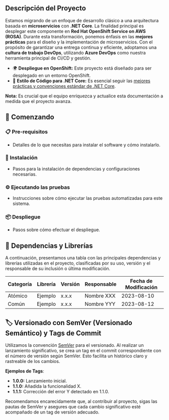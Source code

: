 ## Descripción del Proyecto

Estamos migrando de un enfoque de desarrollo clásico a una arquitectura basada en **microservicios** con **.NET Core**. La finalidad principal es desplegar este componente en **Red Hat OpenShift Service on AWS (ROSA)**. Durante esta transformación, ponemos énfasis en las **mejores prácticas** para el diseño y la implementación de microservicios. Con el propósito de garantizar una entrega continua y eficiente, adoptamos una **cultura de trabajo DevOps**, utilizando **Azure DevOps** como nuestra herramienta principal de CI/CD y gestión.

- 🌍 **Despliegue en OpenShift:** Este proyecto está diseñado para ser desplegado en un entorno OpenShift.
- 📢 **Estilo de Código para .NET Core:** Es esencial seguir las [mejores prácticas y convenciones estándar de .NET Core](https://docs.microsoft.com/en-us/dotnet/core/).

**Nota:** Es crucial que el equipo enriquezca y actualice esta documentación a medida que el proyecto avanza.

## 🚀 Comenzando

### 📋 Pre-requisitos

* Detalles de lo que necesitas para instalar el software y cómo instalarlo.

### 🔧 Instalación

* Pasos para la instalación de dependencias y configuraciones necesarias.

### ⚙️ Ejecutando las pruebas

* Instrucciones sobre cómo ejecutar las pruebas automatizadas para este sistema.

### 📦 Despliegue

* Pasos sobre cómo efectuar el despliegue.

## 📌 Dependencias y Librerías

A continuación, presentamos una tabla con las principales dependencias y librerías utilizadas en el proyecto, clasificadas por su uso, versión y el responsable de su inclusión o última modificación.

| Categoría | Librería | Versión | Responsable | Fecha de Modificación |
| --------- | -------- | ------- | ----------- | --------------------- |
| Atómico   | Ejemplo  | x.x.x   | Nombre XXX  | 2023-08-10            |
| Común     | Ejemplo  | x.x.x   | Nombre YYY  | 2023-08-12            |

## 🏷️ Versionado con SemVer (Versionado Semántico) y Tags de Commit

Utilizamos la convención [SemVer](https://semver.org/lang/es/) para el versionado. Al realizar un lanzamiento significativo, se crea un tag en el commit correspondiente con el número de versión según SemVer. Esto facilita un histórico claro y rastreable de los cambios.

**Ejemplos de Tags**:
* **1.0.0:** Lanzamiento inicial.
* **1.1.0:** Añadida la funcionalidad X.
* **1.1.1:** Corrección del error Y detectado en 1.1.0.

Recomendamos encarecidamente que, al contribuir al proyecto, sigas las pautas de SemVer y asegures que cada cambio significativo esté acompañado de un tag de versión adecuado.

